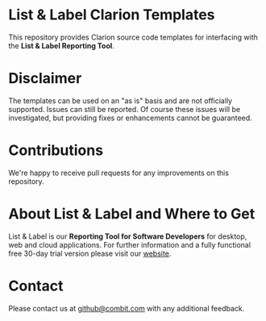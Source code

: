 # List & Label Clarion Templates
This repository provides Clarion source code templates for interfacing with the **List & Label Reporting Tool**.

# Disclaimer
The templates can be used on an "as is" basis and are not officially supported. Issues can still be reported. Of course these issues will be investigated, but providing fixes or enhancements cannot be guaranteed.

# Contributions
We're happy to receive pull requests for any improvements on this repository.

# About List & Label and Where to Get
List & Label is our **Reporting Tool for Software Developers** for desktop, web and cloud applications. For further information and a fully functional free 30-day trial version please visit our [website](https://www.combit.com/reporting-tool/).

# Contact
Please contact us at [github@combit.com](mailto:github@combit.com) with any additional feedback.